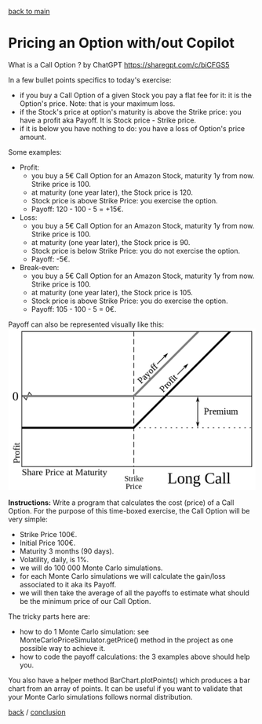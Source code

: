 [back to main](../../../../README.md)

# Pricing an Option with/out Copilot

What is a Call Option ? by ChatGPT
https://sharegpt.com/c/biCFGS5

In a few bullet points specifics to today's exercise:
- if you buy a Call Option of a given Stock you pay a flat fee for it: it is the Option's price. Note: that is your maximum loss.
- if the Stock's price at option's maturity is above the Strike price: you have a profit aka Payoff. It is Stock price - Strike price. 
- if it is below you have nothing to do: you have a loss of Option's price amount.

Some examples:
- Profit:
   - you buy a 5€ Call Option for an Amazon Stock, maturity 1y from now. Strike price is 100.
   - at maturity (one year later), the Stock price is 120.
   - Stock price is above Strike Price: you exercise the option.
   - Payoff: 120 - 100 - 5 = +15€.
- Loss:
   - you buy a 5€ Call Option for an Amazon Stock, maturity 1y from now. Strike price is 100.
   - at maturity (one year later), the Stock price is 90.
   - Stock price is below Strike Price: you do not exercise the option.
   - Payoff: -5€.
- Break-even:
  - you buy a 5€ Call Option for an Amazon Stock, maturity 1y from now. Strike price is 100.
  - at maturity (one year later), the Stock price is 105.
  - Stock price is above Strike Price: you do exercise the option.
  - Payoff: 105 - 100 - 5 = 0€.

Payoff can also be represented visually like this:
![Payoff of a Long Call option](../static/images/Long_call_option.svg.png)

**Instructions:**
Write a program that calculates the cost (price) of a Call Option.
For the purpose of this time-boxed exercise, the Call Option will be very simple:
- Strike Price 100€.
- Initial Price 100€.
- Maturity 3 months (90 days).
- Volatility, daily, is 1%.
- we will do 100 000 Monte Carlo simulations.
- for each Monte Carlo simulations we will calculate the gain/loss associated to it aka its Payoff.
- we will then take the average of all the payoffs to estimate what should be the minimum price of our Call Option.

The tricky parts here are:
- how to do 1 Monte Carlo simulation: see MonteCarloPriceSimulator.getPrice() method in the project as one possible way to achieve it.
- how to code the payoff calculations: the 3 examples above should help you.

You also have a helper method BarChart.plotPoints() which produces a bar chart from an array of points.
It can be useful if you want to validate that your Monte Carlo simulations follows normal distribution.

[back](part1.3.md) / [conclusion](conclusion.md)
